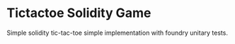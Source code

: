 # Tictactoe Solidity Game
Simple solidity tic-tac-toe simple implementation with foundry unitary tests.
